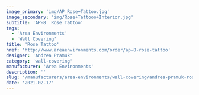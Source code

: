 ```yaml
---
image_primary: 'img/AP_Rose+Tattoo.jpg'
image_secondary: 'img/Rose+Tattooo+Interior.jpg'
subtitle: 'AP-8  Rose Tattoo'
tags:
  - 'Area Environments'
  - 'Wall Covering'
title: 'Rose Tattoo'
href: 'http://www.areaenvironments.com/order/ap-8-rose-tattoo'
designer: 'Andrea Pramuk'
category: 'wall-covering'
manufacturer: 'Area Environments'
description: ''
slug: '/manufacturers/area-environments/wall-covering/andrea-pramuk-rose-tattoo'
date: '2021-02-17'
---
```

